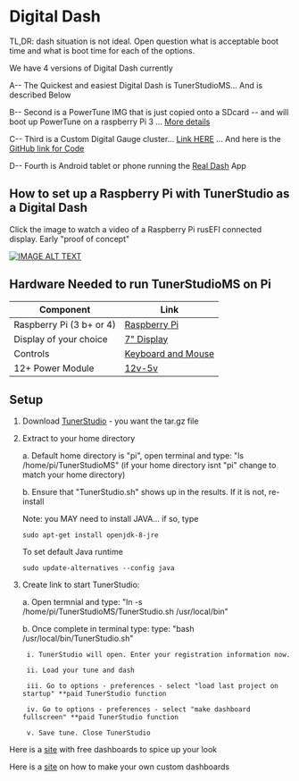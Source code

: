 # Digital Dash

TL,DR: dash situation is not ideal. Open question what is acceptable boot time and what is boot time for each of the options.

We have 4 versions of Digital Dash currently

A-- The Quickest and easiest Digital Dash is TunerStudioMS... And  is described Below

B-- Second  is a PowerTune IMG that is just copied onto a SDcard -- and will boot up PowerTune on a raspberry Pi 3 ... [More details](https://rusefi.com/forum/viewtopic.php?p=41535)

C-- Third is a Custom Digital Gauge cluster... [Link HERE](https://customgt6.com/2021/03/28/custom-digital-gauge-cluster/) ... And here is the [GitHub link for Code](https://github.com/joshellissh/pi-dgc)

D-- Fourth is Android tablet or phone running the [Real Dash](http://realdash.net/index.php) App

## How to set up a Raspberry Pi with TunerStudio as a Digital Dash

Click the image to watch a video of a Raspberry Pi rusEFI connected display. Early "proof of concept"

[![IMAGE ALT TEXT](https://user-images.githubusercontent.com/5051341/125208727-ee206800-e259-11eb-9600-6cf742fba5a6.jpg)](https://www.youtube.com/watch?v=a0mdhANrIhw "PiDash rusEFI")

## Hardware Needed to run TunerStudioMS on Pi

Component|Link
-------|----------
Raspberry Pi (3 b+ or 4)|[Raspberry Pi](https://www.sparkfun.com/products/15446?src=raspberrypi)
Display of your choice|[7" Display](https://www.amazon.com/Eviciv-Portable-Monitor-Display-1024X600/dp/B07L6WT77H/ref=sr_1_5?crid=1X69430RFAY22&dchild=1&keywords=raspberry+pi+display&qid=1626032478&s=electronics&sprefix=raspberry+pi+dis%2Celectronics%2C200&sr=1-5)
Controls|[Keyboard and Mouse](https://www.amazon.com/Logitech-Wireless-Keyboard-Control-Touchpad/dp/B014EUQOGK/ref=sxin_12?asc_contentid=amzn1.osa.1213c232-4911-4c93-a5a9-080c7940f1b5.ATVPDKIKX0DER.en_US&asc_contenttype=article&ascsubtag=amzn1.osa.1213c232-4911-4c93-a5a9-080c7940f1b5.ATVPDKIKX0DER.en_US&creativeASIN=B014EUQOGK&cv_ct_cx=raspberry+pi+keyboard&cv_ct_id=amzn1.osa.1213c232-4911-4c93-a5a9-080c7940f1b5.ATVPDKIKX0DER.en_US&cv_ct_pg=search&cv_ct_we=asin&cv_ct_wn=osp-single-source-earns-comm&dchild=1&keywords=raspberry+pi+keyboard&linkCode=oas&pd_rd_i=B014EUQOGK&pd_rd_r=049c7620-3794-42f7-9f0a-6c7b318fad45&pd_rd_w=sSrfX&pd_rd_wg=V1Net&pf_rd_p=f8108e8c-9dee-4dc9-af6c-073db3c1eea1&pf_rd_r=GXV8H8RAJ5G714NZ79M9&qid=1626032549&s=electronics&sr=1-1-a3cc9a7a-2f07-46dc-8259-ac02200376a0&tag=gadgetreview-tca-20)
12+ Power Module|[12v-5v](https://www.amazon.com/Type-C-Step-Down-Converter-Output-Waterproof/dp/B086KTGRH1/ref=sr_1_1?crid=1HPUPPNJUMBA9&dchild=1&keywords=raspberry+pi+12v+power+supply&qid=1626032600&s=electronics&sprefix=raspberry+pi+12v+p%2Celectronics%2C191&sr=1-1)

## Setup

1. Download [TunerStudio](http://tunerstudio.com/index.php/downloads) - you want the tar.gz file

2. Extract to your home directory

   a. Default home directory is "pi", open terminal and type: "ls /home/pi/TunerStudioMS" (if your home directory isnt "pi" change to match your home directory)

   b. Ensure that "TunerStudio.sh" shows up in the results. If it is not, re-install

      Note: you MAY need to install JAVA... if so, type

      `sudo apt-get install openjdk-8-jre`

      To set default Java runtime

      `sudo update-alternatives --config java`

3. Create link to start TunerStudio:

     a. Open termnial and type: "ln -s /home/pi/TunerStudioMS/TunerStudio.sh /usr/local/bin"

     b. Once complete in terminal type: type: "bash /usr/local/bin/TunerStudio.sh"

        i. TunerStudio will open. Enter your registration information now. 

        ii. Load your tune and dash

        iii. Go to options - preferences - select "load last project on startup" **paid TunerStudio function

        iv. Go to options - preferences - select "make dashboard fullscreen" **paid TunerStudio function

        v. Save tune. Close TunerStudio

Here is a [site](https://tunerstudiodashboards.com) with free dashboards to spice up your look

Here is a [site](http://www.tunerstudio.com/index.php/manuals/53-using-tunerstudio-dashboard-designer) on how to make your own custom dashboards
